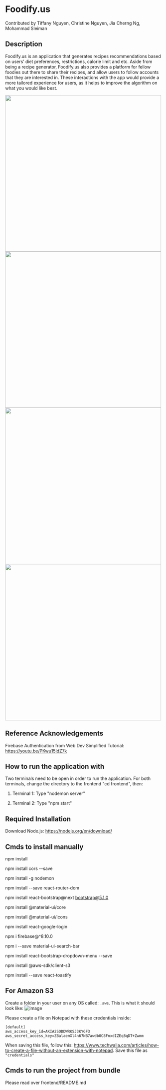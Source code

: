 # Foodify.us
Contributed by Tiffany Nguyen, Christine Nguyen, Jia Cherng Ng, Mohammad Sleiman

## Description
Foodify.us is an application that generates recipes recommendations based on users’ diet preferences, restrictions, calorie limit and etc.  Aside from being a recipe generator, Foodify.us also provides a platform for fellow foodies out there to share their recipes, and allow users to follow accounts that they are interested in. These interactions with the app would provide a more tailored experience for users, as it helps to improve the algorithm on what you would like best.
 
 <img src="https://i.imgur.com/ZrpXkVw.png" width="500" >
 <img src="https://i.imgur.com/HF9Zm5f.png" width="500" >
 <img src="https://i.imgur.com/Xt52sng.png" width="500" >
 <img src="https://user-images.githubusercontent.com/6894904/181614768-e6e781f4-761e-43a4-95ce-09c53ff0f85e.png" width="500" >
 


 

## Reference Acknowledgements 
Firebase Authentication from Web Dev Simplified Tutorial: https://youtu.be/PKwu15ldZ7k

## How to run the application with
Two terminals need to be open in order to run the application. 
For both terminals, change the directory to the frontend "cd frontend", then:

1. Terminal 1: Type "nodemon server"

2. Terminal 2: Type "npm start"

## Required Installation
Download Node.js: https://nodejs.org/en/download/

## Cmds to install manually
npm install

npm install cors --save

npm install -g nodemon

npm install --save react-router-dom

npm install react-bootstrap@next bootstrap@5.1.0

npm install @material-ui/core

npm install @material-ui/icons

npm install react-google-login

npm i firebase@^8.10.0

npm i --save material-ui-search-bar

npm install react-bootstrap-dropdown-menu --save

npm install @aws-sdk/client-s3

npm install --save react-toastify


## For Amazon S3
Create a folder in your user on any OS called: `.aws`. This is what it should look like:
![image](https://user-images.githubusercontent.com/38818071/142620898-2a3f43f8-5eec-4b76-87dc-2ff50ba4aa33.png)


Please create a file on Notepad with these credentials inside:
```
[default]
aws_access_key_id=AKIA2SODDWRKSJ3KYGF3
aws_secret_access_key=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
```
When saving this file, follow this: https://www.techwalla.com/articles/how-to-create-a-file-without-an-extension-with-notepad. Save this file as `"credentials"`

## Cmds to run the project from bundle
Please read over frontend/README.md
